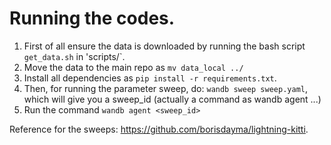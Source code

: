 # Running the codes.

1. First of all ensure the data is downloaded by running the bash script `get_data.sh` in 'scripts/`. 
2. Move the data to the main repo as `mv data_local ../`
3. Install all dependencies as `pip install -r requirements.txt`.
4. Then, for running the parameter sweep, do: `wandb sweep sweep.yaml`, which will give you a sweep_id (actually a command as wandb agent ...)
5. Run the command `wandb agent <sweep_id>`

Reference for the sweeps: https://github.com/borisdayma/lightning-kitti. 